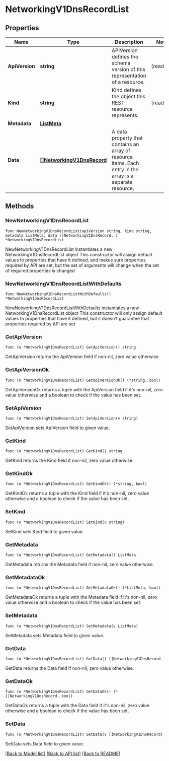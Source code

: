 # NetworkingV1DnsRecordList

## Properties

Name | Type | Description | Notes
------------ | ------------- | ------------- | -------------
**ApiVersion** | **string** | APIVersion defines the schema version of this representation of a resource. | [readonly] 
**Kind** | **string** | Kind defines the object this REST resource represents. | [readonly] 
**Metadata** | [**ListMeta**](ListMeta.md) |  | 
**Data** | [**[]NetworkingV1DnsRecord**](NetworkingV1DnsRecord.md) | A data property that contains an array of resource items. Each entry in the array is a separate resource. | 

## Methods

### NewNetworkingV1DnsRecordList

`func NewNetworkingV1DnsRecordList(apiVersion string, kind string, metadata ListMeta, data []NetworkingV1DnsRecord, ) *NetworkingV1DnsRecordList`

NewNetworkingV1DnsRecordList instantiates a new NetworkingV1DnsRecordList object
This constructor will assign default values to properties that have it defined,
and makes sure properties required by API are set, but the set of arguments
will change when the set of required properties is changed

### NewNetworkingV1DnsRecordListWithDefaults

`func NewNetworkingV1DnsRecordListWithDefaults() *NetworkingV1DnsRecordList`

NewNetworkingV1DnsRecordListWithDefaults instantiates a new NetworkingV1DnsRecordList object
This constructor will only assign default values to properties that have it defined,
but it doesn't guarantee that properties required by API are set

### GetApiVersion

`func (o *NetworkingV1DnsRecordList) GetApiVersion() string`

GetApiVersion returns the ApiVersion field if non-nil, zero value otherwise.

### GetApiVersionOk

`func (o *NetworkingV1DnsRecordList) GetApiVersionOk() (*string, bool)`

GetApiVersionOk returns a tuple with the ApiVersion field if it's non-nil, zero value otherwise
and a boolean to check if the value has been set.

### SetApiVersion

`func (o *NetworkingV1DnsRecordList) SetApiVersion(v string)`

SetApiVersion sets ApiVersion field to given value.


### GetKind

`func (o *NetworkingV1DnsRecordList) GetKind() string`

GetKind returns the Kind field if non-nil, zero value otherwise.

### GetKindOk

`func (o *NetworkingV1DnsRecordList) GetKindOk() (*string, bool)`

GetKindOk returns a tuple with the Kind field if it's non-nil, zero value otherwise
and a boolean to check if the value has been set.

### SetKind

`func (o *NetworkingV1DnsRecordList) SetKind(v string)`

SetKind sets Kind field to given value.


### GetMetadata

`func (o *NetworkingV1DnsRecordList) GetMetadata() ListMeta`

GetMetadata returns the Metadata field if non-nil, zero value otherwise.

### GetMetadataOk

`func (o *NetworkingV1DnsRecordList) GetMetadataOk() (*ListMeta, bool)`

GetMetadataOk returns a tuple with the Metadata field if it's non-nil, zero value otherwise
and a boolean to check if the value has been set.

### SetMetadata

`func (o *NetworkingV1DnsRecordList) SetMetadata(v ListMeta)`

SetMetadata sets Metadata field to given value.


### GetData

`func (o *NetworkingV1DnsRecordList) GetData() []NetworkingV1DnsRecord`

GetData returns the Data field if non-nil, zero value otherwise.

### GetDataOk

`func (o *NetworkingV1DnsRecordList) GetDataOk() (*[]NetworkingV1DnsRecord, bool)`

GetDataOk returns a tuple with the Data field if it's non-nil, zero value otherwise
and a boolean to check if the value has been set.

### SetData

`func (o *NetworkingV1DnsRecordList) SetData(v []NetworkingV1DnsRecord)`

SetData sets Data field to given value.



[[Back to Model list]](../README.md#documentation-for-models) [[Back to API list]](../README.md#documentation-for-api-endpoints) [[Back to README]](../README.md)


